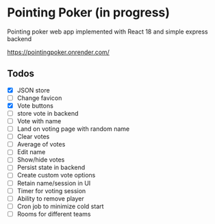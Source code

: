 # Pointing Poker (in progress)
Pointing poker web app implemented with React 18 and simple express backend

https://pointingpoker.onrender.com/

## Todos
- [x] JSON store
- [ ] Change favicon
- [x] Vote buttons
- [ ] store vote in backend
- [ ] Vote with name
- [ ] Land on voting page with random name
- [ ] Clear votes
- [ ] Average of votes
- [ ] Edit name
- [ ] Show/hide votes
- [ ] Persist state in backend
- [ ] Create custom vote options
- [ ] Retain name/session in UI
- [ ] Timer for voting session
- [ ] Ability to remove player
- [ ] Cron job to minimize cold start
- [ ] Rooms for different teams
